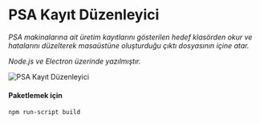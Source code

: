 # PSA Kayıt Düzenleyici

*PSA makinalarına ait üretim kayıtlarını gösterilen hedef klasörden okur ve hatalarını düzelterek masaüstüne oluşturduğu çıktı dosyasının içine atar.*

*Node.js ve Electron üzerinde yazılmıştır.*

![PSA Kayıt Düzenleyici](https://raw.githubusercontent.com/qencezero/PSA-Kayit-Duzenleyici/master/image.png)


#### Paketlemek için

```
npm run-script build
```

